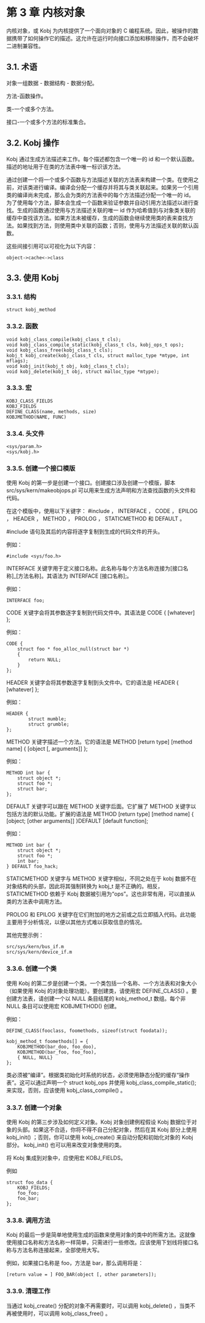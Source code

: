 # 第 3 章 内核对象


内核对象，或 Kobj 为内核提供了一个面向对象的 C 编程系统。因此，被操作的数据携带了如何操作它的描述。这允许在运行时向接口添加和移除操作，而不会破坏二进制兼容性。

## 3.1. 术语

对象一组数据 - 数据结构 - 数据分配。

方法-函数操作。

类-一个或多个方法。

接口-一个或多个方法的标准集合。

## 3.2. Kobj 操作

Kobj 通过生成方法描述来工作。每个描述都包含一个唯一的 id 和一个默认函数。描述的地址用于在类的方法表中唯一标识该方法。

通过创建一个将一个或多个函数与方法描述关联的方法表来构建一个类。在使用之前，对该类进行编译。编译会分配一个缓存并将其与类关联起来。如果另一个引用类的编译尚未完成，那么会为类的方法表中的每个方法描述分配一个唯一的 id。为了使用每个方法，脚本会生成一个函数来验证参数并自动引用方法描述以进行查找。生成的函数通过使用与方法描述关联的唯一 id 作为哈希值到与对象类关联的缓存中查找该方法。如果方法未被缓存，生成的函数会继续使用类的表来查找方法。如果找到方法，则使用类中关联的函数；否则，使用与方法描述关联的默认函数。

这些间接引用可以可视化为以下内容：

```
object->cache<->class
```

## 3.3. 使用 Kobj

### 3.3.1. 结构

```
struct kobj_method
```

### 3.3.2. 函数

```
void kobj_class_compile(kobj_class_t cls);
void kobj_class_compile_static(kobj_class_t cls, kobj_ops_t ops);
void kobj_class_free(kobj_class_t cls);
kobj_t kobj_create(kobj_class_t cls, struct malloc_type *mtype, int mflags);
void kobj_init(kobj_t obj, kobj_class_t cls);
void kobj_delete(kobj_t obj, struct malloc_type *mtype);
```

### 3.3.3. 宏

```
KOBJ_CLASS_FIELDS
KOBJ_FIELDS
DEFINE_CLASS(name, methods, size)
KOBJMETHOD(NAME, FUNC)
```

### 3.3.4. 头文件

```
<sys/param.h>
<sys/kobj.h>
```

### 3.3.5. 创建一个接口模版

使用 Kobj 的第一步是创建一个接口。创建接口涉及创建一个模版，脚本 src/sys/kern/makeobjops.pl 可以用来生成方法声明和方法查找函数的头文件和代码。

在这个模版中，使用以下关键字： #include ， INTERFACE ， CODE ， EPILOG ， HEADER ， METHOD ， PROLOG ， STATICMETHOD 和 DEFAULT 。

#include 语句及其后的内容将逐字复制到生成的代码文件的开头。

 例如：

```
#include <sys/foo.h>
```

INTERFACE 关键字用于定义接口名称。此名称与每个方法名称连接为[接口名称]_[方法名称]。其语法为 INTERFACE [接口名称];。

 例如：

```
INTERFACE foo;
```

CODE 关键字会将其参数逐字复制到代码文件中。其语法是 CODE { [whatever] };

 例如：

```
CODE {
	struct foo * foo_alloc_null(struct bar *)
	{
		return NULL;
	}
};
```

HEADER 关键字会将其参数逐字复制到头文件中。它的语法是 HEADER { [whatever] };

 例如：

```
HEADER {
        struct mumble;
        struct grumble;
};
```

METHOD 关键字描述一个方法。它的语法是 METHOD [return type] [method name] { [object [, arguments]] };

 例如：

```
METHOD int bar {
	struct object *;
	struct foo *;
	struct bar;
};
```

DEFAULT 关键字可以跟在 METHOD 关键字后面。它扩展了 METHOD 关键字以包括方法的默认功能。扩展的语法是 METHOD [return type] [method name] { [object; [other arguments]] }DEFAULT [default function];

 例如：

```
METHOD int bar {
	struct object *;
	struct foo *;
	int bar;
} DEFAULT foo_hack;
```

STATICMETHOD 关键字与 METHOD 关键字相似，不同之处在于 kobj 数据不在对象结构的头部，因此将其强制转换为 kobj_t 是不正确的。相反， STATICMETHOD 依赖于 Kobj 数据被引用为“ops”。这也非常有用，可以直接从类的方法表中调用方法。

PROLOG 和 EPILOG 关键字在它们附加的地方之前或之后立即插入代码。此功能主要用于分析情况，以便以其他方式难以获取信息的情况。

其他完整示例：

```
src/sys/kern/bus_if.m
src/sys/kern/device_if.m
```

### 3.3.6. 创建一个类

使用 Kobj 的第二步是创建一个类。一个类包括一个名称、一个方法表和对象大小（如果使用 Kobj 的对象处理功能）。要创建类，请使用宏 DEFINE_CLASS() 。要创建方法表，请创建一个以 NULL 条目结尾的 kobj_method_t 数组。每个非 NULL 条目可以使用宏 KOBJMETHOD() 创建。

 例如：

```
DEFINE_CLASS(fooclass, foomethods, sizeof(struct foodata));

kobj_method_t foomethods[] = {
	KOBJMETHOD(bar_doo, foo_doo),
	KOBJMETHOD(bar_foo, foo_foo),
	{ NULL, NULL}
};
```

类必须被“编译”。根据类初始化时系统的状态，必须使用静态分配的缓存“操作表”。这可以通过声明一个 struct kobj_ops 并使用 kobj_class_compile_static(); 来实现，否则，应该使用 kobj_class_compile() 。

### 3.3.7. 创建一个对象

使用 Kobj 的第三步涉及如何定义对象。Kobj 对象创建例程假设 Kobj 数据位于对象的头部。如果这不合适，你将不得不自己分配对象，然后在其 Kobj 部分上使用 kobj_init() ；否则，你可以使用 kobj_create() 来自动分配和初始化对象的 Kobj 部分。 kobj_init() 也可以用来改变对象使用的类。

将 Kobj 集成到对象中，应使用宏 KOBJ_FIELDS。

 例如

```
struct foo_data {
	KOBJ_FIELDS;
	foo_foo;
	foo_bar;
};
```

### 3.3.8. 调用方法

Kobj 的最后一步是简单地使用生成的函数来使用对象的类中的所需方法。这就像使用接口名称和方法名称一样简单，只需进行一些修改。应该使用下划线将接口名称与方法名称连接起来，全部使用大写。

例如，如果接口名称是 foo，方法是 bar，那么调用将是：

```
[return value = ] FOO_BAR(object [, other parameters]);
```

### 3.3.9. 清理工作

当通过 kobj_create() 分配的对象不再需要时，可以调用 kobj_delete() ，当类不再被使用时，可以调用 kobj_class_free() 。
